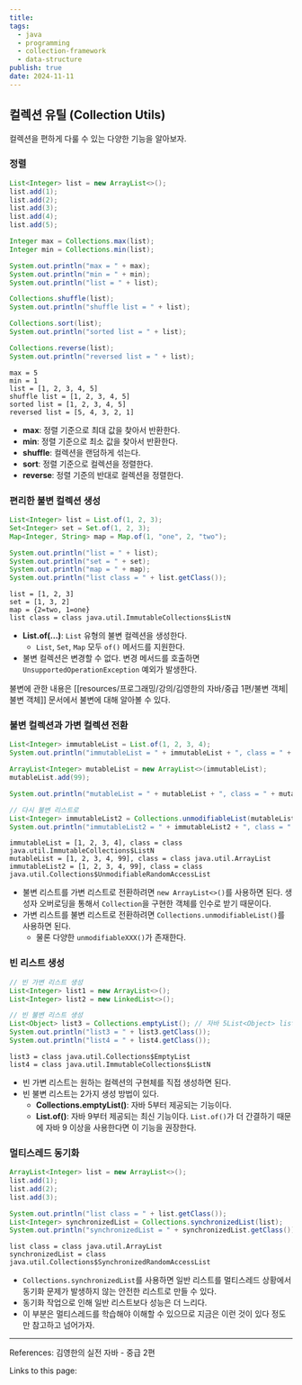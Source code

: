 ```yaml
---
title:
tags:
  - java
  - programming
  - collection-framework
  - data-structure
publish: true
date: 2024-11-11
---
```


## 컬렉션 유틸 (Collection Utils)

컬렉션을 편하게 다룰 수 있는 다양한 기능을 알아보자.

### 정렬

```java
List<Integer> list = new ArrayList<>();
list.add(1);
list.add(2);
list.add(3);
list.add(4);
list.add(5);

Integer max = Collections.max(list);
Integer min = Collections.min(list);

System.out.println("max = " + max);
System.out.println("min = " + min);
System.out.println("list = " + list);

Collections.shuffle(list);
System.out.println("shuffle list = " + list);

Collections.sort(list);
System.out.println("sorted list = " + list);

Collections.reverse(list);
System.out.println("reversed list = " + list);
```

```title="실행 결과"
max = 5
min = 1
list = [1, 2, 3, 4, 5]
shuffle list = [1, 2, 3, 4, 5]
sorted list = [1, 2, 3, 4, 5]
reversed list = [5, 4, 3, 2, 1]
```

- **max**: 정렬 기준으로 최대 값을 찾아서 반환한다.
- **min**: 정렬 기준으로 최소 값을 찾아서 반환한다.
- **shuffle**: 컬렉션을 랜덤하게 섞는다.
- **sort**: 정렬 기준으로 컬렉션을 정렬한다.
- **reverse**: 정렬 기준의 반대로 컬렉션을 정렬한다.

### 편리한 불변 컬렉션 생성

```java
List<Integer> list = List.of(1, 2, 3);
Set<Integer> set = Set.of(1, 2, 3);
Map<Integer, String> map = Map.of(1, "one", 2, "two");

System.out.println("list = " + list);
System.out.println("set = " + set);
System.out.println("map = " + map);
System.out.println("list class = " + list.getClass());
```

```title="실행 결과"
list = [1, 2, 3]
set = [1, 3, 2]
map = {2=two, 1=one}
list class = class java.util.ImmutableCollections$ListN
```

- **List.of(...)**: `List` 유형의 불변 컬렉션을 생성한다.
  - `List`, `Set`, `Map` 모두 `of()` 메서드를 지원한다.
- 불변 컬렉션은 변경할 수 없다. 변경 메서드를 호출하면 `UnsupportedOperationException` 예외가 발생한다.

불변에 관한 내용은 [[resources/프로그래밍/강의/김영한의 자바/중급 1편/불변 객체|불변 객체]] 문서에서 불변에 대해 알아볼 수 있다.

### 불변 컬렉션과 가변 컬렉션 전환

```java
List<Integer> immutableList = List.of(1, 2, 3, 4);
System.out.println("immutableList = " + immutableList + ", class = " + immutableList.getClass());

ArrayList<Integer> mutableList = new ArrayList<>(immutableList);
mutableList.add(99);

System.out.println("mutableList = " + mutableList + ", class = " + mutableList.getClass());

// 다시 불변 리스트로
List<Integer> immutableList2 = Collections.unmodifiableList(mutableList);
System.out.println("immutableList2 = " + immutableList2 + ", class = " + immutableList2.getClass());
```

```title="실행 결과"
immutableList = [1, 2, 3, 4], class = class java.util.ImmutableCollections$ListN
mutableList = [1, 2, 3, 4, 99], class = class java.util.ArrayList
immutableList2 = [1, 2, 3, 4, 99], class = class java.util.Collections$UnmodifiableRandomAccessList
```

- 불변 리스트를 가변 리스트로 전환하려면 `new ArrayList<>()`를 사용하면 된다. 생성자 오버로딩을 통해서 `Collection`을 구현한 객체를 인수로 받기 때문이다.
- 가변 리스트를 불변 리스트로 전환하려면 `Collections.unmodifiableList()`를 사용하면 된다.
  - 물론 다양한 `unmodifiableXXX()`가 존재한다.

### 빈 리스트 생성

```java
// 빈 가변 리스트 생성
List<Integer> list1 = new ArrayList<>();
List<Integer> list2 = new LinkedList<>();

// 빈 불변 리스트 생성
List<Object> list3 = Collections.emptyList(); // 자바 5List<Object> list4 = List.of(); // 자바 9
System.out.println("list3 = " + list3.getClass());
System.out.println("list4 = " + list4.getClass());
```

```title="실행 결과"
list3 = class java.util.Collections$EmptyList
list4 = class java.util.ImmutableCollections$ListN
```

- 빈 가변 리스트는 원하는 컬렉션의 구현체를 직접 생성하면 된다.
- 빈 불변 리스트는 2가지 생성 방법이 있다.
  - **Collections.emptyList()**: 자바 5부터 제공되는 기능이다.
  - **List.of()**: 자바 9부터 제공되는 최신 기능이다. `List.of()`가 더 간결하기 때문에 자바 9 이상을 사용한다면 이 기능을 권장한다.

### 멀티스레드 동기화

```java
ArrayList<Integer> list = new ArrayList<>();
list.add(1);
list.add(2);
list.add(3);

System.out.println("list class = " + list.getClass());
List<Integer> synchronizedList = Collections.synchronizedList(list);
System.out.println("synchronizedList = " + synchronizedList.getClass());
```

```title="실행 결과"
list class = class java.util.ArrayList
synchronizedList = class java.util.Collections$SynchronizedRandomAccessList
```

- `Collections.synchronizedList`를 사용하면 일반 리스트를 멀티스레드 상황에서 동기화 문제가 발생하지 않는 안전한 리스트로 만들 수 있다.
- 동기화 작업으로 인해 일반 리스트보다 성능은 더 느리다.
- 이 부분은 멀티스레드를 학습해야 이해할 수 있으므로 지금은 이런 것이 있다 정도만 참고하고 넘어가자.

---

References: 김영한의 실전 자바 - 중급 2편

Links to this page:
